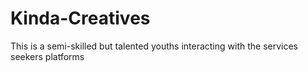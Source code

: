 # Kinda-Creatives
This is a semi-skilled but talented youths interacting with the services seekers platforms
